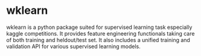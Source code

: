 # wklearn
wklearn is a python package suited for supervised learning task especially kaggle competitions. 
It provides feature engineering functionals taking care of both training and heldout/test set.
It also includes a unified training and validation API for various supervised learning models.

